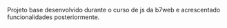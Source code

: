 Projeto base desenvolvido durante o curso de js da b7web e acrescentado funcionalidades posteriormente.